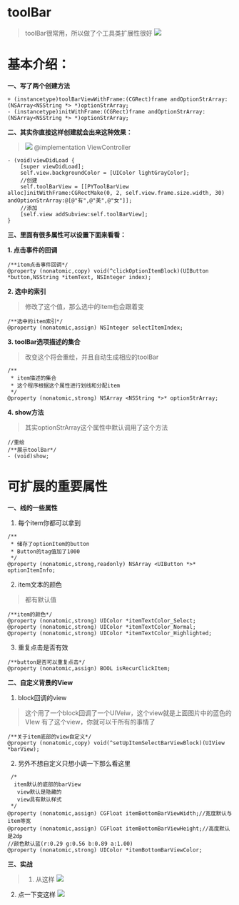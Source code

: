 # toolBar


>toolBar很常用，所以做了个工具类扩展性很好
![](http://upload-images.jianshu.io/upload_images/4185621-c360e3a12044bdf7.png?imageMogr2/auto-orient/strip%7CimageView2/2/w/1240)
# 基本介绍：
**一、写了两个创建方法**
```
+ (instancetype)toolBarViewWithFrame:(CGRect)frame andOptionStrArray:(NSArray<NSString *> *)optionStrArray;
- (instancetype)initWithFrame:(CGRect)frame andOptionStrArray:(NSArray<NSString *> *)optionStrArray;
```
**二、其实你直接这样创建就会出来这种效果：**

>![](http://upload-images.jianshu.io/upload_images/4185621-a7f7756c67557e9f.png?imageMogr2/auto-orient/strip%7CimageView2/2/w/1240)
@implementation ViewController
```
- (void)viewDidLoad {
    [super viewDidLoad];
    self.view.backgroundColor = [UIColor lightGrayColor];
    //创建
    self.toolBarView = [[PYToolBarView alloc]initWithFrame:CGRectMake(0, 2, self.view.frame.size.width, 30) andOptionStrArray:@[@"有",@"美",@"女"]];
    //添加
    [self.view addSubview:self.toolBarView];
}
```

**三、里面有很多属性可以设置下面来看看：**

**1. 点击事件的回调**
```
/**item点击事件回调*/
@property (nonatomic,copy) void(^clickOptionItemBlock)(UIButton *button,NSString *itemText, NSInteger index);
````
**2. 选中的索引**
>修改了这个值，那么选中的item也会跟着变
```
/**选中的item索引*/
@property (nonatomic,assign) NSInteger selectItemIndex;
```

**3. toolBar选项描述的集合**
>改变这个将会重绘，并且自动生成相应的toolBar
```
/**
 * item描述的集合
 * 这个程序根据这个属性进行划线和分配item
 */
@property (nonatomic,strong) NSArray <NSString *>* optionStrArray;
```

**4. show方法**
>其实optionStrArray这个属性中默认调用了这个方法
```
//重绘
/**展示toolBar*/
- (void)show;
```

# 可扩展的重要属性
**一、线的一些属性**
1. 每个item你都可以拿到
```
/**
 * 储存了optionItem的button
 * Button的tag值加了1000
 */
@property (nonatomic,strong,readonly) NSArray <UIButton *>* optionItemInfo;
```
2. item文本的颜色
>都有默认值
```
/**item的颜色*/
@property (nonatomic,strong) UIColor *itemTextColor_Select;
@property (nonatomic,strong) UIColor *itemTextColor_Normal;
@property (nonatomic,strong) UIColor *itemTextColor_Highlighted;
```
3. 重复点击是否有效
```
/**button是否可以重复点击*/
@property (nonatomic,assign) BOOL isRecurClickItem;
```

**二、自定义背景的View**
1. block回调的view
>这个用了一个block回调了一个UIVeiw，这个view就是上面图片中的蓝色的VIew
有了这个view，你就可以干所有的事情了
```
/**关于item底部的view自定义*/
@property (nonatomic,copy) void(^setUpItemSelectBarViewBlock)(UIView *barView);
```
2. 另外不想自定义只想小调一下那么看这里
```
 /*
  item默认的底部的barView
   view默认是隐藏的
   view具有默认样式
 */
@property (nonatomic,assign) CGFloat itemBottomBarViewWidth;//宽度默认与item等宽
@property (nonatomic,assign) CGFloat itemBottomBarViewHeight;//高度默认是2dp
//颜色默认蓝(r:0.29 g:0.56 b:0.89 a:1.00)
@property (nonatomic,strong) UIColor *itemBottomBarViewColor;
```

**三、实战**
>1. 从这样
![](http://upload-images.jianshu.io/upload_images/4185621-794183e5254c5d34.png?imageMogr2/auto-orient/strip%7CimageView2/2/w/1240)
2. 点一下变这样
![](http://upload-images.jianshu.io/upload_images/4185621-807af219a5ebb9cd.png?imageMogr2/auto-orient/strip%7CimageView2/2/w/1240)

